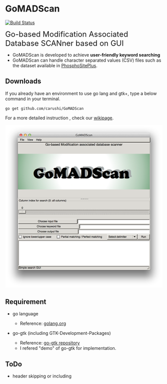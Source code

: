 # GoMADScan


[![Build Status](https://drone.io/github.com/carushi/GoMADScan/status.png)](https://drone.io/github.com/carushi/GoMADScan/latest)

<font size=5>Go-based Modification Associated Database SCANner based on GUI</font>

* GoMADScan is developed to achieve **user-friendly keyword searching**
* GoMADScan can handle character separated values (CSV) files such as the dataset available in [PhosphoSitePlus](http://www.phosphosite.org/homeAction.action).


## Downloads

If you already have an environment to use go lang and gtk+, type a below command in your terminal.

```
go get github.com/carushi/GoMADScan
```

For a more detailed instruction , check our [wikipage](https://github.com/carushi/GoMADScan/wiki).

![](image/window.png)



## Requirement

* go language
	* Reference: [golang.org](https://golang.org)

* go-gtk (including GTK-Development-Packages)
	* Reference: [go-gtk repository](https://github.com/mattn/go-gtk)
	* I refered "demo" of go-gtk for implementation.


	
## ToDo
* header skipping or including



